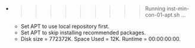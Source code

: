 * >>>>>>>>> Running inst-min-con-01-apt.sh ...
  * Set APT to use local repository first.
  * Set APT to skip installing recommended packages.
  * Disk size = 772372K. Space Used = 12K. Runtime = 00:00:00:00.
